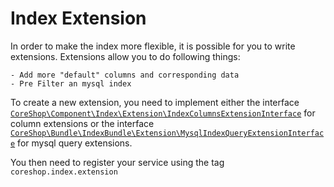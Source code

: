 # Index Extension

In order to make the index more flexible, it is possible for you to write extensions. Extensions allow you to do
following things:

    - Add more "default" columns and corresponding data
    - Pre Filter an mysql index

To create a new extension, you need to implement either the interface
[```CoreShop\Component\Index\Extension\IndexColumnsExtensionInterface```](https://github.com/coreshop/CoreShop/blob/master/src/CoreShop/Component/Index/Extension/IndexColumnsExtensionInterface.php)
for column extensions or the interface
[```CoreShop\Bundle\IndexBundle\Extension\MysqlIndexQueryExtensionInterface```](https://github.com/coreshop/CoreShop/blob/master/src/CoreShop/Bundle/IndexBundle/Extension/MysqlIndexQueryExtensionInterface.php)
for mysql query extensions.

You then need to register your service using the tag ```coreshop.index.extension```